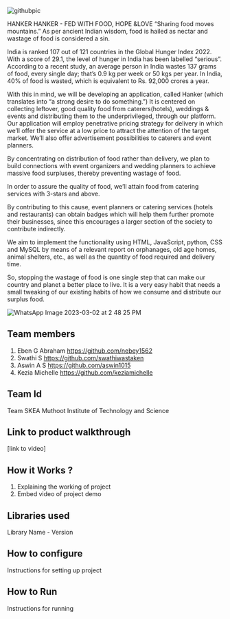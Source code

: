 ![githubpic](https://user-images.githubusercontent.com/126552313/221784874-670cd550-8440-4f18-bc5e-44257752c230.png)

HANKER
                                                       HANKER
                                              - FED WITH FOOD, HOPE &LOVE
                                             “Sharing food moves mountains.” 
As per ancient Indian wisdom, food is hailed as nectar and wastage of food is considered a sin.

India is ranked 107 out of 121 countries in the Global Hunger Index 2022. With a score of 29.1, the level of hunger in India has been labelled “serious”.
According to a recent study, an average person in India wastes 137 grams of food, every single day; that’s 0.9 kg per week or 50 kgs per year. In India, 40% of food is wasted, which is equivalent to Rs. 92,000 crores a year.

With this in mind, we will be developing an application, called Hanker (which translates into “a strong desire to do something.”) It is centered on collecting leftover, good quality food from caterers(hotels), weddings & events and distributing them to the underprivileged, through our platform. Our application will employ penetrative pricing strategy for delivery in which we’ll offer the service at a low price to attract the attention of the target market. We’ll also offer advertisement possibilities to caterers and event planners.

By concentrating on distribution of food rather than delivery, we plan to build connections with event organizers and wedding planners to achieve massive food surpluses, thereby preventing wastage of food. 

In order to assure the quality of food, we’ll attain food from catering services with 3-stars and above.

By contributing to this cause, event planners or catering services (hotels and restaurants) can obtain badges which will help them further promote their businesses, since this encourages a larger section of the society to contribute indirectly.

We aim to implement the functionality using HTML, JavaScript, python, CSS and MySQL by means of a relevant report on orphanages, old age homes, animal shelters, etc., as well as the quantity of food required and delivery time.

So, stopping the wastage of food is one single step that can make our country and planet a better place to live. It is a very easy habit that needs a small tweaking of our existing habits of how we consume and distribute our surplus food.

![WhatsApp Image 2023-03-02 at 2 48 25 PM](https://user-images.githubusercontent.com/95524773/222386274-f0bda1cf-53de-412b-aeb2-2f98c34a8afa.jpeg)

## Team members
1. Eben G Abraham https://github.com/nebey1562
2. Swathi S https://github.com/swathiwastaken
3. Aswin A S https://github.com/aswin1015
4. Kezia Michelle https://github.com/keziamichelle
## Team Id
Team SKEA
Muthoot Institute of Technology and Science
## Link to product walkthrough
[link to video]
## How it Works ?
1. Explaining the working of project
2. Embed video of project demo
## Libraries used
Library Name - Version
## How to configure
Instructions for setting up project
## How to Run
Instructions for running

